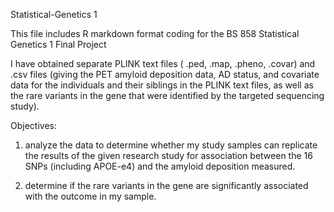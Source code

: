 Statistical-Genetics 1

This file includes R markdown format coding for the BS 858 Statistical Genetics 1 Final Project


I have obtained separate PLINK text files ( .ped, .map, .pheno, .covar) and .csv files (giving the PET amyloid deposition data, AD status, and covariate data for the individuals and their siblings in the PLINK text files, as well as the rare variants in the gene that were identified by the targeted sequencing study). 

Objectives: 

1) analyze the data to determine whether my study samples can replicate the results of the given research study for association between the 16 SNPs (including APOE-e4) and the amyloid deposition measured.

2) determine if the rare variants in the gene are significantly associated with the outcome in my sample. 


